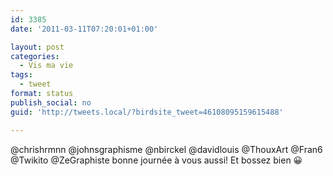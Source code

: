 ```yaml
---
id: 3385
date: '2011-03-11T07:20:01+01:00'

layout: post
categories:
  - Vis ma vie
tags:
  - tweet
format: status
publish_social: no
guid: 'http://tweets.local/?birdsite_tweet=46108095159615488'

---
```


@chrishrmnn @johnsgraphisme @nbirckel @davidlouis @ThouxArt @Fran6 @Twikito @ZeGraphiste bonne journée à vous aussi! Et bossez bien 😀